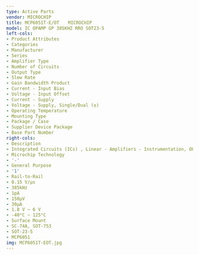 ```yaml
---
type: Active Parts
vendor: MICROCHIP
title: MCP6051T-E/OT　　MICROCHIP
model: IC OPAMP GP 385KHZ RRO SOT23-5
left-cols:
- Product Attributes
- Categories
- Manufacturer
- Series
- Amplifier Type
- Number of Circuits
- Output Type
- Slew Rate
- Gain Bandwidth Product
- Current - Input Bias
- Voltage - Input Offset
- Current - Supply
- Voltage - Supply, Single/Dual (±)
- Operating Temperature
- Mounting Type
- Package / Case
- Supplier Device Package
- Base Part Number
right-cols:
- Description
- Integrated Circuits (ICs) , Linear - Amplifiers - Instrumentation, OP Amps, Buffer Amps
- Microchip Technology
- '-'
- General Purpose
- '1'
- Rail-to-Rail
- 0.15 V/µs
- 385kHz
- 1pA
- 150µV
- 30µA
- 1.8 V ~ 6 V
- -40°C ~ 125°C
- Surface Mount
- SC-74A, SOT-753
- SOT-23-5
- MCP6051
img: MCP6051T-EOT.jpg
---
```

